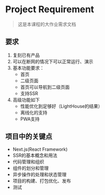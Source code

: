 # Project Requirement

> 这是本课程的大作业需求文档

## 要求

1. 复刻已有产品
2. 可以在断网的情况下可以正常运行、演示
3. 基本功能要求：
   - 首页
   - 二级页面
   - 首页可以导航到二级页面
   - 支持SSR
4. 高级功能如下
   - 性能优化到足够好（LightHouse的结果）
   - 离线化的支持
   - PWA支持

## 项目中的关键点

- Next.js(React Framework)
- SSR的基本概念和用法
- 代码管理和组织
- 组件的划分和管理
- 异步操作的处理和状态管理
- 项目的构建、打包优化、发布
- 测试
